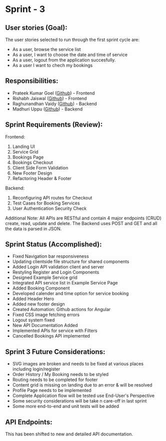 # Sprint - 3

## User stories (Goal):

The user stories selected to run through the first sprint cycle are:
* As a user, browse the service list
* As a user, I want to choose the date and time of service
* As a user, logout from the application succesfully.
* As a user I want to chech my bookings

## Responsibilities: 
* Prateek Kumar Goel ([Github](https://github.com/pkgprateek)) - Frontend
* Rishabh Jaiswal ([Github](https://github.com/rsj-rishabh)) - Frontend
* Raghunandhan Vaidy ([Github](https://github.com/Skillic-Kaiser)) - Backend
* Madhuri Uppu ([Github](https://github.com/MadhuriUppu)) - Backend

## Sprint Requirements (Review):
Frontend:
1.	Landing UI
2.	Service Grid
3.	Bookings Page
4.	Bookings Checkout
5.  Client Side Form Validation
6.  New Footer Design
7.  Refactoring Header & Footer

Backend:
1.	Reconfiguring API routes for Checkout
2.	Test Cases for Booking Services
3.  User Authentication Security Check


Additional Note:
All APIs are RESTful and contain 4 major endpoints (CRUD) create, read, update and delete. The Backend uses POST and GET and all the data is parsed in JSON.

## Sprint Status (Accomplished):

- Fixed Navigation bar responsiveness
- Updating clientside file structure for shared components
- Added Login API validation client and server
- Restyling Register and Login Components
- Designed Example Service grid
- Integrated API service list in Example Service Page
- Added Booking Component
- Developed calender and time option for service booking
- Added Header Hero
- Added new footer design
- Created Automation: Github actions for Angular
- Fixed CSS image fetching errors
- Logout system fixed
- New API Documentation Added
- Implemented APIs for service with Filters
- Cancelled Bookings API implemented


## Sprint 3 Future Considerations:
- SVG images are broken and needs to be fixed at various places including login/register
- Order History / My Booking needs to be styled
- Routing needs to be completed for footer
- Content grid is missing on landing due to an error & will be resolved
- Profile Page needs to be implemented
- Complete Application flow will be tested use End-User's Perspective
- Some security considerations will be take n care-off in last sprint
- Some more end-to-end and unit tests will be added

## API Endpoints:
This has been shifted to new and detailed API documentation.
